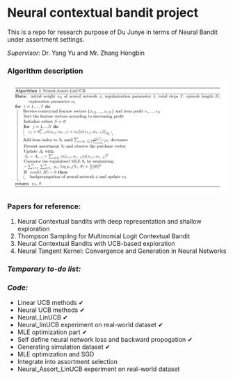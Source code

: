 # Neural contextual bandit project  
This is a repo for research purpose of Du Junye in terms of Neural Bandit under assortment settings.  
  
*Supervisor:* Dr. Yang Yu and Mr. Zhang Hongbin

### Algorithm description
![Alt text](readme_fig/3fig.png)
### Papers for reference:
1. Neural Contextual bandits with deep representation and shallow exploration
2. Thompson Sampling for Multinomial Logit Contextual Bandit
3. Neural Contextual Bandits with UCB-based exploration 
4. Neural Tangent Kernel: Convergence and Generation in Neural Networks


### *Temporary to-do list:*   
### *Code:*   
- Linear UCB methods     &#10004;
-  Neural UCB methods   &#10004;
-  Neural_LinUCB   &#10004;
-  Neural_linUCB experiment on real-world dataset  &#10004;
-  MLE optimization part   &#10004;
-  Self define neural network loss and backward propogation &#10004;
-  Generating simulation dataset    &#10004;
-  MLE optimization and SGD  
-  Integrate into assortment selection  
-  Neural_Assort_LinUCB experiment on real-world dataset
